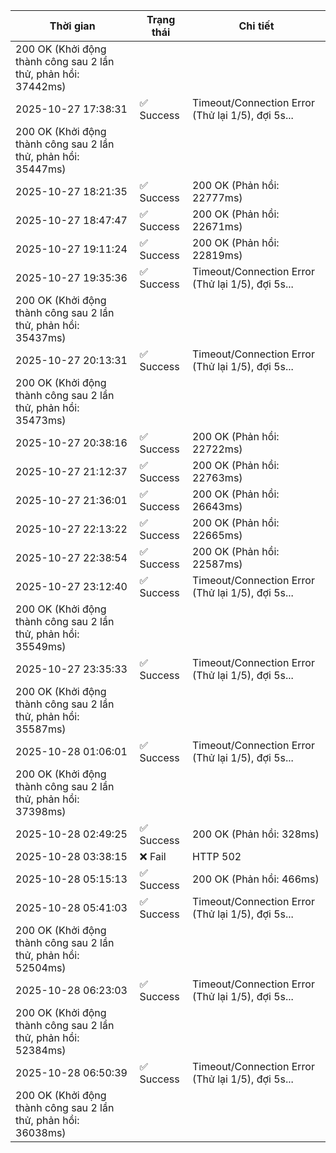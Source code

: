 | Thời gian | Trạng thái | Chi tiết |
|---|---|---|
200 OK (Khởi động thành công sau 2 lần thử, phản hồi: 37442ms) |
| 2025-10-27 17:38:31 | ✅ Success | Timeout/Connection Error (Thử lại 1/5), đợi 5s...
200 OK (Khởi động thành công sau 2 lần thử, phản hồi: 35447ms) |
| 2025-10-27 18:21:35 | ✅ Success | 200 OK (Phản hồi: 22777ms) |
| 2025-10-27 18:47:47 | ✅ Success | 200 OK (Phản hồi: 22671ms) |
| 2025-10-27 19:11:24 | ✅ Success | 200 OK (Phản hồi: 22819ms) |
| 2025-10-27 19:35:36 | ✅ Success | Timeout/Connection Error (Thử lại 1/5), đợi 5s...
200 OK (Khởi động thành công sau 2 lần thử, phản hồi: 35437ms) |
| 2025-10-27 20:13:31 | ✅ Success | Timeout/Connection Error (Thử lại 1/5), đợi 5s...
200 OK (Khởi động thành công sau 2 lần thử, phản hồi: 35473ms) |
| 2025-10-27 20:38:16 | ✅ Success | 200 OK (Phản hồi: 22722ms) |
| 2025-10-27 21:12:37 | ✅ Success | 200 OK (Phản hồi: 22763ms) |
| 2025-10-27 21:36:01 | ✅ Success | 200 OK (Phản hồi: 26643ms) |
| 2025-10-27 22:13:22 | ✅ Success | 200 OK (Phản hồi: 22665ms) |
| 2025-10-27 22:38:54 | ✅ Success | 200 OK (Phản hồi: 22587ms) |
| 2025-10-27 23:12:40 | ✅ Success | Timeout/Connection Error (Thử lại 1/5), đợi 5s...
200 OK (Khởi động thành công sau 2 lần thử, phản hồi: 35549ms) |
| 2025-10-27 23:35:33 | ✅ Success | Timeout/Connection Error (Thử lại 1/5), đợi 5s...
200 OK (Khởi động thành công sau 2 lần thử, phản hồi: 35587ms) |
| 2025-10-28 01:06:01 | ✅ Success | Timeout/Connection Error (Thử lại 1/5), đợi 5s...
200 OK (Khởi động thành công sau 2 lần thử, phản hồi: 37398ms) |
| 2025-10-28 02:49:25 | ✅ Success | 200 OK (Phản hồi: 328ms) |
| 2025-10-28 03:38:15 | ❌ Fail | HTTP 502 |
| 2025-10-28 05:15:13 | ✅ Success | 200 OK (Phản hồi: 466ms) |
| 2025-10-28 05:41:03 | ✅ Success | Timeout/Connection Error (Thử lại 1/5), đợi 5s...
200 OK (Khởi động thành công sau 2 lần thử, phản hồi: 52504ms) |
| 2025-10-28 06:23:03 | ✅ Success | Timeout/Connection Error (Thử lại 1/5), đợi 5s...
200 OK (Khởi động thành công sau 2 lần thử, phản hồi: 52384ms) |
| 2025-10-28 06:50:39 | ✅ Success | Timeout/Connection Error (Thử lại 1/5), đợi 5s...
200 OK (Khởi động thành công sau 2 lần thử, phản hồi: 36038ms) |
